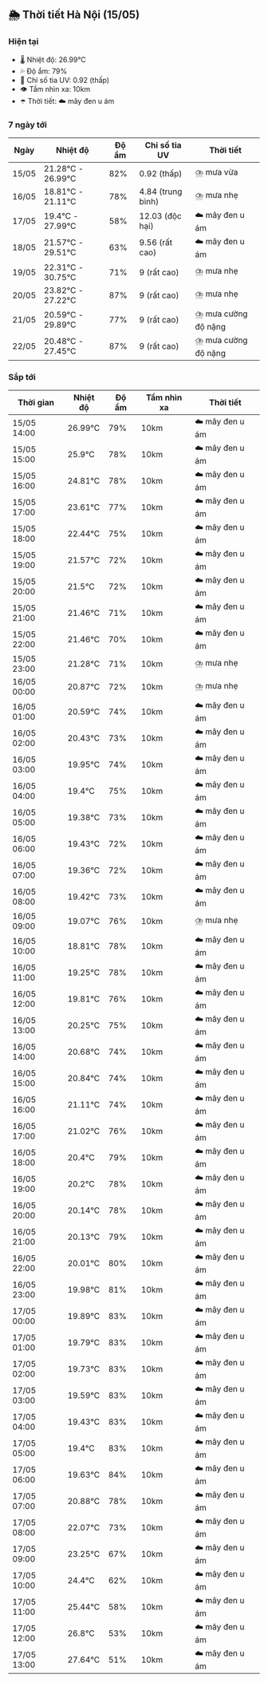 ## 🌦️ Thời tiết Hà Nội (15/05)

### Hiện tại

- 🌡️ Nhiệt độ: 26.99℃
- 💦 Độ ẩm: 79%
- 🌟 Chỉ số tia UV: 0.92 (thấp)
- 👁️ Tầm nhìn xa: 10km
- ☂️ Thời tiết: ☁️ mây đen u ám

### 7 ngày tới

| Ngày | Nhiệt độ | Độ ẩm | Chỉ số tia UV | Thời tiết |
| --- | --- | --- | --- | --- |
| 15/05 | 21.28℃ - 26.99℃ | 82% | 0.92 (thấp) | ⛈️ mưa vừa |
| 16/05 | 18.81℃ - 21.11℃ | 78% | 4.84 (trung bình) | ⛈️ mưa nhẹ |
| 17/05 | 19.4℃ - 27.99℃ | 58% | 12.03 (độc hại) | ☁️ mây đen u ám |
| 18/05 | 21.57℃ - 29.51℃ | 63% | 9.56 (rất cao) | ☁️ mây đen u ám |
| 19/05 | 22.31℃ - 30.75℃ | 71% | 9 (rất cao) | ⛈️ mưa nhẹ |
| 20/05 | 23.82℃ - 27.22℃ | 87% | 9 (rất cao) | ⛈️ mưa nhẹ |
| 21/05 | 20.59℃ - 29.89℃ | 77% | 9 (rất cao) | ⛈️ mưa cường độ nặng |
| 22/05 | 20.48℃ - 27.45℃ | 87% | 9 (rất cao) | ⛈️ mưa cường độ nặng |

### Sắp tới

| Thời gian | Nhiệt độ | Độ ẩm | Tầm nhìn xa | Thời tiết |
| --- | --- | --- | --- | --- |
| 15/05 14:00 | 26.99℃ | 79% | 10km | ☁️ mây đen u ám |
| 15/05 15:00 | 25.9℃ | 78% | 10km | ☁️ mây đen u ám |
| 15/05 16:00 | 24.81℃ | 78% | 10km | ☁️ mây đen u ám |
| 15/05 17:00 | 23.61℃ | 77% | 10km | ☁️ mây đen u ám |
| 15/05 18:00 | 22.44℃ | 75% | 10km | ☁️ mây đen u ám |
| 15/05 19:00 | 21.57℃ | 72% | 10km | ☁️ mây đen u ám |
| 15/05 20:00 | 21.5℃ | 72% | 10km | ☁️ mây đen u ám |
| 15/05 21:00 | 21.46℃ | 71% | 10km | ☁️ mây đen u ám |
| 15/05 22:00 | 21.46℃ | 70% | 10km | ☁️ mây đen u ám |
| 15/05 23:00 | 21.28℃ | 71% | 10km | ⛈️ mưa nhẹ |
| 16/05 00:00 | 20.87℃ | 72% | 10km | ⛈️ mưa nhẹ |
| 16/05 01:00 | 20.59℃ | 74% | 10km | ☁️ mây đen u ám |
| 16/05 02:00 | 20.43℃ | 73% | 10km | ☁️ mây đen u ám |
| 16/05 03:00 | 19.95℃ | 74% | 10km | ☁️ mây đen u ám |
| 16/05 04:00 | 19.4℃ | 75% | 10km | ☁️ mây đen u ám |
| 16/05 05:00 | 19.38℃ | 73% | 10km | ☁️ mây đen u ám |
| 16/05 06:00 | 19.43℃ | 72% | 10km | ☁️ mây đen u ám |
| 16/05 07:00 | 19.36℃ | 72% | 10km | ☁️ mây đen u ám |
| 16/05 08:00 | 19.42℃ | 73% | 10km | ☁️ mây đen u ám |
| 16/05 09:00 | 19.07℃ | 76% | 10km | ⛈️ mưa nhẹ |
| 16/05 10:00 | 18.81℃ | 78% | 10km | ☁️ mây đen u ám |
| 16/05 11:00 | 19.25℃ | 78% | 10km | ☁️ mây đen u ám |
| 16/05 12:00 | 19.81℃ | 76% | 10km | ☁️ mây đen u ám |
| 16/05 13:00 | 20.25℃ | 75% | 10km | ☁️ mây đen u ám |
| 16/05 14:00 | 20.68℃ | 74% | 10km | ☁️ mây đen u ám |
| 16/05 15:00 | 20.84℃ | 74% | 10km | ☁️ mây đen u ám |
| 16/05 16:00 | 21.11℃ | 74% | 10km | ☁️ mây đen u ám |
| 16/05 17:00 | 21.02℃ | 76% | 10km | ☁️ mây đen u ám |
| 16/05 18:00 | 20.4℃ | 79% | 10km | ☁️ mây đen u ám |
| 16/05 19:00 | 20.2℃ | 78% | 10km | ☁️ mây đen u ám |
| 16/05 20:00 | 20.14℃ | 78% | 10km | ☁️ mây đen u ám |
| 16/05 21:00 | 20.13℃ | 79% | 10km | ☁️ mây đen u ám |
| 16/05 22:00 | 20.01℃ | 80% | 10km | ☁️ mây đen u ám |
| 16/05 23:00 | 19.98℃ | 81% | 10km | ☁️ mây đen u ám |
| 17/05 00:00 | 19.89℃ | 83% | 10km | ☁️ mây đen u ám |
| 17/05 01:00 | 19.79℃ | 83% | 10km | ☁️ mây đen u ám |
| 17/05 02:00 | 19.73℃ | 83% | 10km | ☁️ mây đen u ám |
| 17/05 03:00 | 19.59℃ | 83% | 10km | ☁️ mây đen u ám |
| 17/05 04:00 | 19.43℃ | 83% | 10km | ☁️ mây đen u ám |
| 17/05 05:00 | 19.4℃ | 83% | 10km | ☁️ mây đen u ám |
| 17/05 06:00 | 19.63℃ | 84% | 10km | ☁️ mây đen u ám |
| 17/05 07:00 | 20.88℃ | 78% | 10km | ☁️ mây đen u ám |
| 17/05 08:00 | 22.07℃ | 73% | 10km | ☁️ mây đen u ám |
| 17/05 09:00 | 23.25℃ | 67% | 10km | ☁️ mây đen u ám |
| 17/05 10:00 | 24.4℃ | 62% | 10km | ☁️ mây đen u ám |
| 17/05 11:00 | 25.44℃ | 58% | 10km | ☁️ mây đen u ám |
| 17/05 12:00 | 26.8℃ | 53% | 10km | ☁️ mây đen u ám |
| 17/05 13:00 | 27.64℃ | 51% | 10km | ☁️ mây đen u ám |
